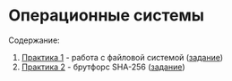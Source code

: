 # Операционные системы

Содержание:

1. [Практика 1](https://github.com/baksist/os-labs/tree/master/os-lab-1) - работа с файловой системой ([задание](https://hackmd.io/@0x41/OS_Lab_1))
2. [Практика 2](https://github.com/baksist/os-labs/tree/master/os-lab-2) - брутфорс SHA-256 ([задание](https://hackmd.io/@0x41/OS_Lab_2))
